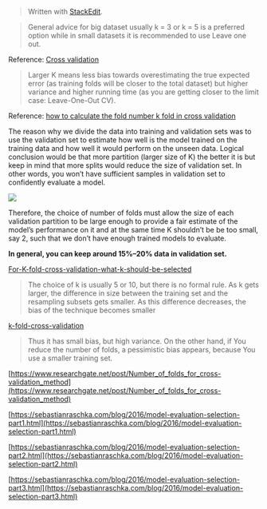 


> Written with [StackEdit](https://stackedit.io/).

> General advice for big dataset usually k = 3 or k = 5 is a preferred option while in small datasets it is recommended to use Leave one out.

Reference: [Cross validation](https://towardsdatascience.com/cross-validation-70289113a072)

> Larger K means less bias towards overestimating the true expected error (as training folds will be closer to the total dataset) but higher variance and higher running time (as you are getting closer to the limit case: Leave-One-Out CV).

Reference: [how to calculate the fold number k fold in cross validation](https://datascience.stackexchange.com/questions/28158/how-to-calculate-the-fold-number-k-fold-in-cross-validation)

The reason why we divide the data into training and validation sets was to use the validation set to estimate how well is the model trained on the training data and how well it would perform on the unseen data. Logical conclusion would be that more partition (larger size of K) the better it is but keep in mind that more splits would reduce the size of validation set. In other words, you won’t have sufficient samples in validation set to confidently evaluate a model.

![](https://qph.fs.quoracdn.net/main-qimg-29c6f21ce298acfa228f37448f844ab8)

Therefore, the choice of number of folds must allow the size of each validation partition to be large enough to provide a fair estimate of the model’s performance on it and at the same time K shouldn’t be be too small, say 2, such that we don’t have enough trained models to evaluate.

**In general, you can keep around 15%–20% data in validation set.**

[For-K-fold-cross-validation-what-k-should-be-selected](https://www.quora.com/For-K-fold-cross-validation-what-k-should-be-selected)

>The choice of k is usually 5 or 10, but there is no formal rule. As k gets larger, the difference in size between the training set and the resampling subsets gets smaller. As this difference decreases, the bias of the technique becomes smaller

[k-fold-cross-validation](https://machinelearningmastery.com/k-fold-cross-validation/)

>Thus it has small bias, but high variance. On the other hand, if You reduce the number of folds, a pessimistic bias appears, because You use a smaller training set.

[https://www.researchgate.net/post/Number_of_folds_for_cross-validation_method](https://www.researchgate.net/post/Number_of_folds_for_cross-validation_method)

[https://sebastianraschka.com/blog/2016/model-evaluation-selection-part1.html](https://sebastianraschka.com/blog/2016/model-evaluation-selection-part1.html)

[https://sebastianraschka.com/blog/2016/model-evaluation-selection-part2.html](https://sebastianraschka.com/blog/2016/model-evaluation-selection-part2.html)

[https://sebastianraschka.com/blog/2016/model-evaluation-selection-part3.html](https://sebastianraschka.com/blog/2016/model-evaluation-selection-part3.html)
<!--stackedit_data:
eyJoaXN0b3J5IjpbLTE2NTQ4NzQxNzBdfQ==
-->